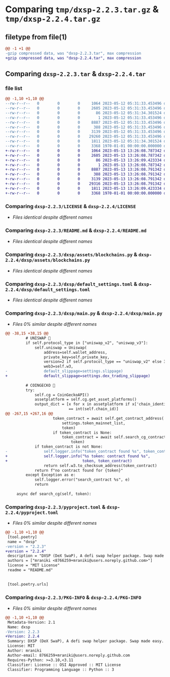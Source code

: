# Comparing `tmp/dxsp-2.2.3.tar.gz` & `tmp/dxsp-2.2.4.tar.gz`

## filetype from file(1)

```diff
@@ -1 +1 @@
-gzip compressed data, was "dxsp-2.2.3.tar", max compression
+gzip compressed data, was "dxsp-2.2.4.tar", max compression
```

## Comparing `dxsp-2.2.3.tar` & `dxsp-2.2.4.tar`

### file list

```diff
@@ -1,10 +1,10 @@
--rw-r--r--   0        0        0     1064 2023-05-12 05:31:33.453496 dxsp-2.2.3/LICENSE
--rw-r--r--   0        0        0     2605 2023-05-12 05:31:33.453496 dxsp-2.2.3/README.md
--rw-r--r--   0        0        0       86 2023-05-12 05:31:34.301524 dxsp-2.2.3/dxsp/__init__.py
--rw-r--r--   0        0        0        1 2023-05-12 05:31:33.453496 dxsp-2.2.3/dxsp/assets/__init__.py
--rw-r--r--   0        0        0     8887 2023-05-12 05:31:33.453496 dxsp-2.2.3/dxsp/assets/blockchains.py
--rw-r--r--   0        0        0      388 2023-05-12 05:31:33.453496 dxsp-2.2.3/dxsp/config.py
--rw-r--r--   0        0        0     3139 2023-05-12 05:31:33.453496 dxsp-2.2.3/dxsp/default_settings.toml
--rw-r--r--   0        0        0    29260 2023-05-12 05:31:33.453496 dxsp-2.2.3/dxsp/main.py
--rw-r--r--   0        0        0     1811 2023-05-12 05:31:34.301524 dxsp-2.2.3/pyproject.toml
--rw-r--r--   0        0        0     3368 1970-01-01 00:00:00.000000 dxsp-2.2.3/PKG-INFO
+-rw-r--r--   0        0        0     1064 2023-05-13 13:26:08.787342 dxsp-2.2.4/LICENSE
+-rw-r--r--   0        0        0     2605 2023-05-13 13:26:08.787342 dxsp-2.2.4/README.md
+-rw-r--r--   0        0        0       86 2023-05-13 13:26:09.423334 dxsp-2.2.4/dxsp/__init__.py
+-rw-r--r--   0        0        0        1 2023-05-13 13:26:08.787342 dxsp-2.2.4/dxsp/assets/__init__.py
+-rw-r--r--   0        0        0     8887 2023-05-13 13:26:08.791342 dxsp-2.2.4/dxsp/assets/blockchains.py
+-rw-r--r--   0        0        0      388 2023-05-13 13:26:08.791342 dxsp-2.2.4/dxsp/config.py
+-rw-r--r--   0        0        0     3139 2023-05-13 13:26:08.791342 dxsp-2.2.4/dxsp/default_settings.toml
+-rw-r--r--   0        0        0    29316 2023-05-13 13:26:08.791342 dxsp-2.2.4/dxsp/main.py
+-rw-r--r--   0        0        0     1811 2023-05-13 13:26:09.423334 dxsp-2.2.4/pyproject.toml
+-rw-r--r--   0        0        0     3368 1970-01-01 00:00:00.000000 dxsp-2.2.4/PKG-INFO
```

### Comparing `dxsp-2.2.3/LICENSE` & `dxsp-2.2.4/LICENSE`

 * *Files identical despite different names*

### Comparing `dxsp-2.2.3/README.md` & `dxsp-2.2.4/README.md`

 * *Files identical despite different names*

### Comparing `dxsp-2.2.3/dxsp/assets/blockchains.py` & `dxsp-2.2.4/dxsp/assets/blockchains.py`

 * *Files identical despite different names*

### Comparing `dxsp-2.2.3/dxsp/default_settings.toml` & `dxsp-2.2.4/dxsp/default_settings.toml`

 * *Files identical despite different names*

### Comparing `dxsp-2.2.3/dxsp/main.py` & `dxsp-2.2.4/dxsp/main.py`

 * *Files 0% similar despite different names*

```diff
@@ -38,15 +38,15 @@
         # UNISWAP 🦄
         if self.protocol_type in ["uniswap_v2", "uniswap_v3"]:
             self.uniswap = Uniswap(
                 address=self.wallet_address,
                 private_key=self.private_key,
                 version=2 if self.protocol_type == "uniswap_v2" else 3,
                 web3=self.w3,
-                default_slippage=settings.slippage)
+                default_slippage=settings.dex_trading_slippage)
 
         # COINGECKO 🦎
         try:
             self.cg = CoinGeckoAPI()
             assetplatform = self.cg.get_asset_platforms()
             output_dict = [x for x in assetplatform if x['chain_identifier']
                            == int(self.chain_id)]
@@ -267,15 +267,16 @@
                     token_contract = await self.get_contract_address(
                         settings.token_mainnet_list,
                         token)
                     if token_contract is None:
                         token_contract = await self.search_cg_contract(
                             token)
             if token_contract is not None:
-                self.logger.info("token_contract found %s", token_contract)
+                self.logger.info("%s token: contract found %s",
+                                 token, token_contract)
                 return self.w3.to_checksum_address(token_contract)
             return f"no contract found for {token}"
         except Exception as e:
             self.logger.error("search_contract %s", e)
             return
 
     async def search_cg(self, token):
```

### Comparing `dxsp-2.2.3/pyproject.toml` & `dxsp-2.2.4/pyproject.toml`

 * *Files 0% similar despite different names*

```diff
@@ -1,10 +1,10 @@
 [tool.poetry]
 name = "dxsp"
-version = "2.2.3"
+version = "2.2.4"
 description = "DXSP (DeX SwaP), A defi swap helper package. Swap made easy."
 authors = ["mraniki <8766259+mraniki@users.noreply.github.com>"]
 license = "MIT License"
 readme = "README.md"
 
 
 [tool.poetry.urls]
```

### Comparing `dxsp-2.2.3/PKG-INFO` & `dxsp-2.2.4/PKG-INFO`

 * *Files 0% similar despite different names*

```diff
@@ -1,10 +1,10 @@
 Metadata-Version: 2.1
 Name: dxsp
-Version: 2.2.3
+Version: 2.2.4
 Summary: DXSP (DeX SwaP), A defi swap helper package. Swap made easy.
 License: MIT
 Author: mraniki
 Author-email: 8766259+mraniki@users.noreply.github.com
 Requires-Python: >=3.10,<3.11
 Classifier: License :: OSI Approved :: MIT License
 Classifier: Programming Language :: Python :: 3
```

